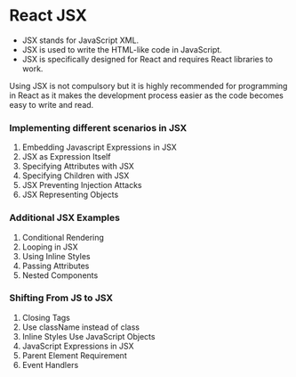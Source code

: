 # React JSX
- JSX stands for JavaScript XML.
- JSX is used to write the HTML-like code in JavaScript.
- JSX is specifically designed for React and requires React libraries to work.

Using JSX is not compulsory but it is highly recommended for programming in React as it makes the development process easier as the code becomes easy to write and read.

### Implementing different scenarios in JSX
1. Embedding Javascript Expressions in JSX
2. JSX as Expression Itself
3. Specifying Attributes with JSX
4. Specifying Children with JSX
5. JSX Preventing Injection Attacks
6. JSX Representing Objects

### Additional JSX Examples
1. Conditional Rendering
2. Looping in JSX
3. Using Inline Styles
4. Passing Attributes
5. Nested Components

### Shifting From JS to JSX
1. Closing Tags
2. Use className instead of class
3. Inline Styles Use JavaScript Objects
4. JavaScript Expressions in JSX
5. Parent Element Requirement
6. Event Handlers
